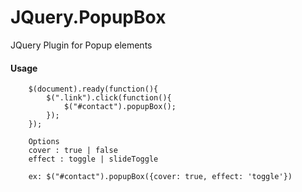 JQuery.PopupBox
===============

JQuery Plugin for Popup elements

<h4>Usage</h4>

		$(document).ready(function(){
			$(".link").click(function(){
				$("#contact").popupBox();
			});
		});
		
		Options
		cover : true | false
		effect : toggle | slideToggle
		
		ex: $("#contact").popupBox({cover: true, effect: 'toggle'})
